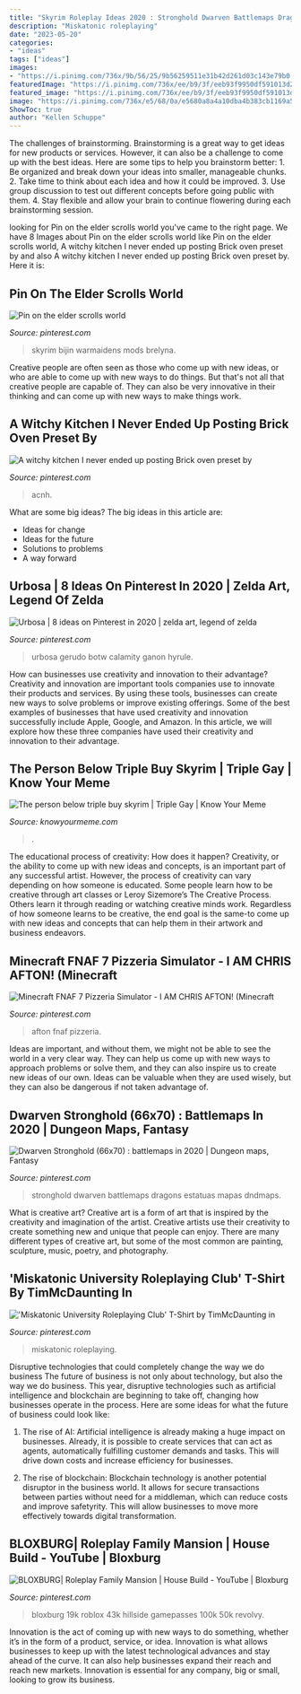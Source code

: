 ```yaml
---
title: "Skyrim Roleplay Ideas 2020 : Stronghold Dwarven Battlemaps Dragons Estatuas Mapas Dndmaps"
description: "Miskatonic roleplaying"
date: "2023-05-20"
categories:
- "ideas"
tags: ["ideas"]
images:
- "https://i.pinimg.com/736x/9b/56/25/9b56259511e31b42d261d03c143e79b0.jpg"
featuredImage: "https://i.pinimg.com/736x/ee/b9/3f/eeb93f9950df591013d242d02745785e.jpg"
featured_image: "https://i.pinimg.com/736x/ee/b9/3f/eeb93f9950df591013d242d02745785e.jpg"
image: "https://i.pinimg.com/736x/e5/68/0a/e5680a8a4a10dba4b383cb1169a51f61.jpg"
ShowToc: true
author: "Kellen Schuppe"
---
```



The challenges of brainstorming.
Brainstorming is a great way to get ideas for new products or services. However, it can also be a challenge to come up with the best ideas. Here are some tips to help you brainstorm better: 1. Be organized and break down your ideas into smaller, manageable chunks. 2. Take time to think about each idea and how it could be improved. 3. Use group discussion to test out different concepts before going public with them. 4. Stay flexible and allow your brain to continue flowering during each brainstorming session.

	

		
looking for Pin on the elder scrolls world you've came to the right page. We have 8 Images about Pin on the elder scrolls world like Pin on the elder scrolls world, A witchy kitchen I never ended up posting Brick oven preset by and also A witchy kitchen I never ended up posting Brick oven preset by. Here it is:
		
    
## Pin On The Elder Scrolls World

<img loading=lazy src="https://i.pinimg.com/736x/75/db/a6/75dba63d5c86e1b506a3ae3b908daf16--elder-scrolls-skyrim.jpg" onerror="this.onerror=null;this.src='https://tse2.mm.bing.net/th?id=OIP.2zEKV2FuPhGKbwHHd-4FVwHaKt&amp;pid=15.1';" alt="Pin on the elder scrolls world">

_Source: pinterest.com_

>skyrim bijin warmaidens mods brelyna. 

	

Creative people are often seen as those who come up with new ideas, or who are able to come up with new ways to do things. But that's not all that creative people are capable of. They can also be very innovative in their thinking and can come up with new ways to make things work.

    
## A Witchy Kitchen I Never Ended Up Posting Brick Oven Preset By

<img loading=lazy src="https://i.pinimg.com/736x/ee/b9/3f/eeb93f9950df591013d242d02745785e.jpg" onerror="this.onerror=null;this.src='https://tse4.mm.bing.net/th?id=OIP.fTd4R6--rCBvEJ-1u-8H_AHaEK&amp;pid=15.1';" alt="A witchy kitchen I never ended up posting Brick oven preset by">

_Source: pinterest.com_

>acnh. 

	

What are some big ideas?
The big ideas in this article are: 
- Ideas for change 
- Ideas for the future 
- Solutions to problems
- A way forward

    
## Urbosa | 8 Ideas On Pinterest In 2020 | Zelda Art, Legend Of Zelda

<img loading=lazy src="https://i.pinimg.com/474x/74/67/ec/7467ec49093af2886505ffc0980d4860.jpg" onerror="this.onerror=null;this.src='https://tse2.mm.bing.net/th?id=OIP.anF0aobItEOtfRCCnVdT2AAAAA&amp;pid=15.1';" alt="Urbosa | 8 ideas on Pinterest in 2020 | zelda art, legend of zelda">

_Source: pinterest.com_

>urbosa gerudo botw calamity ganon hyrule. 

	

How can businesses use creativity and innovation to their advantage?
Creativity and innovation are important tools companies use to innovate their products and services. By using these tools, businesses can create new ways to solve problems or improve existing offerings. Some of the best examples of businesses that have used creativity and innovation successfully include Apple, Google, and Amazon. In this article, we will explore how these three companies have used their creativity and innovation to their advantage.

    
## The Person Below Triple Buy Skyrim | Triple Gay | Know Your Meme

<img loading=lazy src="https://i.kym-cdn.com/photos/images/facebook/001/325/211/307.jpg" onerror="this.onerror=null;this.src='https://tse1.mm.bing.net/th?id=OIP.8XdJJ0TMr2tZcl5bTakQBAHaD6&amp;pid=15.1';" alt="The person below triple buy skyrim | Triple Gay | Know Your Meme">

_Source: knowyourmeme.com_

>. 

	

The educational process of creativity: How does it happen?
Creativity, or the ability to come up with new ideas and concepts, is an important part of any successful artist. However, the process of creativity can vary depending on how someone is educated. Some people learn how to be creative through art classes or Leroy Sizemore’s The Creative Process. Others learn it through reading or watching creative minds work. Regardless of how someone learns to be creative, the end goal is the same-to come up with new ideas and concepts that can help them in their artwork and business endeavors.

    
## Minecraft FNAF 7 Pizzeria Simulator - I AM CHRIS AFTON! (Minecraft

<img loading=lazy src="https://i.pinimg.com/736x/8c/db/a3/8cdba3d7aa02498c741866c929651ae5.jpg" onerror="this.onerror=null;this.src='https://tse3.mm.bing.net/th?id=OIP.A9wFhNIaK2AqyHC2kCVVpAHaEK&amp;pid=15.1';" alt="Minecraft FNAF 7 Pizzeria Simulator - I AM CHRIS AFTON! (Minecraft">

_Source: pinterest.com_

>afton fnaf pizzeria. 

	

Ideas are important, and without them, we might not be able to see the world in a very clear way. They can help us come up with new ways to approach problems or solve them, and they can also inspire us to create new ideas of our own. Ideas can be valuable when they are used wisely, but they can also be dangerous if not taken advantage of.

    
## Dwarven Stronghold (66x70) : Battlemaps In 2020 | Dungeon Maps, Fantasy

<img loading=lazy src="https://i.pinimg.com/736x/9b/56/25/9b56259511e31b42d261d03c143e79b0.jpg" onerror="this.onerror=null;this.src='https://tse2.mm.bing.net/th?id=OIP.5WQmCQz00Hmq9-UivhX2QgHaH2&amp;pid=15.1';" alt="Dwarven Stronghold (66x70) : battlemaps in 2020 | Dungeon maps, Fantasy">

_Source: pinterest.com_

>stronghold dwarven battlemaps dragons estatuas mapas dndmaps. 

	

What is creative art?
Creative art is a form of art that is inspired by the creativity and imagination of the artist. Creative artists use their creativity to create something new and unique that people can enjoy. There are many different types of creative art, but some of the most common are painting, sculpture, music, poetry, and photography.

    
## &#039;Miskatonic University Roleplaying Club&#039; T-Shirt By TimMcDaunting In

<img loading=lazy src="https://i.pinimg.com/736x/d8/63/61/d863613bb1d01518795731c471e98c50.jpg" onerror="this.onerror=null;this.src='https://tse2.mm.bing.net/th?id=OIP.tGFgfFsISJe64KmTb1HWDQHaJ3&amp;pid=15.1';" alt="&#039;Miskatonic University Roleplaying Club&#039; T-Shirt by TimMcDaunting in">

_Source: pinterest.com_

>miskatonic roleplaying. 

	

Disruptive technologies that could completely change the way we do business
The future of business is not only about technology, but also the way we do business. This year, disruptive technologies such as artificial intelligence and blockchain are beginning to take off, changing how businesses operate in the process. Here are some ideas for what the future of business could look like:
1. The rise of AI: Artificial intelligence is already making a huge impact on businesses. Already, it is possible to create services that can act as agents, automatically fulfilling customer demands and tasks. This will drive down costs and increase efficiency for businesses.

2. The rise of blockchain: Blockchain technology is another potential disruptor in the business world. It allows for secure transactions between parties without need for a middleman, which can reduce costs and improve safetyrity. This will allow businesses to move more effectively towards digital transformation.


    
## BLOXBURG| Roleplay Family Mansion | House Build - YouTube | Bloxburg

<img loading=lazy src="https://i.pinimg.com/736x/e5/68/0a/e5680a8a4a10dba4b383cb1169a51f61.jpg" onerror="this.onerror=null;this.src='https://tse1.mm.bing.net/th?id=OIP.LgbVeCrcJXFImwG2SDikXQHaFj&amp;pid=15.1';" alt="BLOXBURG| Roleplay Family Mansion | House Build - YouTube | Bloxburg">

_Source: pinterest.com_

>bloxburg 19k roblox 43k hillside gamepasses 100k 50k revolvy. 

	

Innovation is the act of coming up with new ways to do something, whether it’s in the form of a product, service, or idea. Innovation is what allows businesses to keep up with the latest technological advances and stay ahead of the curve. It can also help businesses expand their reach and reach new markets. Innovation is essential for any company, big or small, looking to grow its business.

